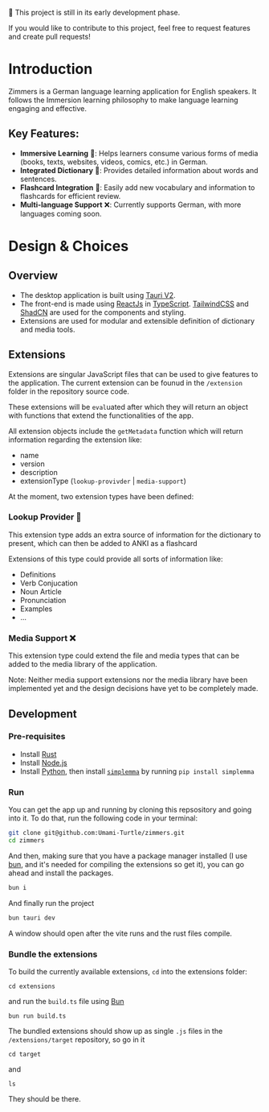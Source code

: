 🚧 This project is still in its early development phase.

If you would like to contribute to this project, feel free to request features and create pull requests!

# Introduction

Zimmers is a German language learning application for English speakers. It follows the Immersion learning philosophy to
make language learning engaging and effective.

## Key Features:

- **Immersive Learning** 🚧: Helps learners consume various forms of media (books, texts, websites, videos, comics, etc.)
  in German.
- **Integrated Dictionary** 🚧: Provides detailed information about words and sentences.
- **Flashcard Integration** 🚧: Easily add new vocabulary and information to flashcards for efficient review.
- **Multi-language Support** ❌: Currently supports German, with more languages coming soon.

# Design & Choices

## Overview

- The desktop application is built using [Tauri V2](https://v2.tauri.app/).
- The front-end is made using [ReactJs](https://react.dev/)
  in [TypeScript](https://www.typescriptlang.org/). [TailwindCSS](https://tailwindcss.com/)
  and [ShadCN](https://ui.shadcn.com/) are used for the components and styling.
- Extensions are used for modular and extensible definition of dictionary and media tools.

## Extensions

Extensions are singular JavaScript files that can be used to give features to the application.
The current extension can be founud in the `/extension` folder in the repository source code.

These extensions will be `eval`uated after which they will return an object with functions that extend the
functionalities of the app.

All extension objects include the `getMetadata` function which will return information regarding the extension like:

- name
- version
- description
- extensionType (`lookup-provivder` | `media-support`)

At the moment, two extension types have been defined:

### Lookup Provider 🚧

This extension type adds an extra source of information for the dictionary to present, which can then be added to ANKI
as a flashcard

Extensions of this type could provide all sorts of information like:

- Definitions
- Verb Conjucation
- Noun Article
- Pronunciation
- Examples
- ...

### Media Support ❌

This extension type could extend the file and media types that can be added to the media library of the application.

Note: Neither media support extensions nor the media library have been implemented yet and the design decisions have yet
to be completely made.

## Development

### Pre-requisites

- Install [Rust](https://www.rust-lang.org/)
- Install [Node.js](https://nodejs.org/en)
- Install [Python](https://www.python.org/), then install [`simplemma`](https://github.com/adbar/simplemma) by running `pip install simplemma`

### Run

You can get the app up and running by cloning this repsository and going into it.
To do that, run the following code in your terminal:

```bash
git clone git@github.com:Umami-Turtle/zimmers.git
cd zimmers
```

And then, making sure that you have a package manager installed (I use [bun](https://bun.sh/), and it's needed for
compiling the extensions so get it), you can go ahead and install the packages.

```bash
bun i
```

And finally run the project

```bash
bun tauri dev
```

A window should open after the vite runs and the rust files compile.

### Bundle the extensions

To build the currently available extensions, `cd` into the extensions folder:
```
cd extensions
```
and run the `build.ts` file using [Bun](https://bun.sh/)
```
bun run build.ts
```
The bundled extensions should show up as single `.js` files in the `/extensions/target` repository, so go in it
```
cd target
```
and 
```
ls
```
They should be there.



